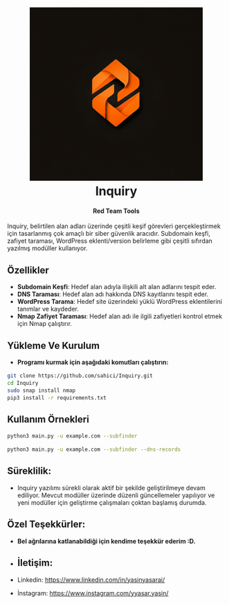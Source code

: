 <h1 align="center">
  <a href="https://github.com/sahici/Inquiry"><img src="https://raw.githubusercontent.com/sahici/sahici/refs/heads/main/inquiry.jpg" alt="Inquiry" width="400" height="400"></a>
  <br>
  Inquiry
  <br>
</h1>

<h4 align="center">Red Team Tools</h4>

Inquiry, belirtilen alan adları üzerinde çeşitli keşif görevleri gerçekleştirmek için tasarlanmış çok amaçlı bir siber güvenlik aracıdır. Subdomain keşfi, zafiyet taraması, WordPress eklenti/version belirleme gibi çeşitli sıfırdan yazılmış modüller kullanıyor.

## Özellikler

- **Subdomain Keşfi**: Hedef alan adıyla ilişkili alt alan adlarını tespit eder.
- **DNS Taraması**: Hedef alan adı hakkında DNS kayıtlarını tespit eder.
- **WordPress Tarama**: Hedef site üzerindeki yüklü WordPress eklentilerini tanımlar ve kaydeder.
- **Nmap Zafiyet Taraması**: Hedef alan adı ile ilgili zafiyetleri kontrol etmek için Nmap çalıştırır.

## Yükleme Ve Kurulum

- **Programı kurmak için aşağıdaki komutları çalıştırın:**

```bash
git clone https://github.com/sahici/Inquiry.git
cd Inquiry
sudo snap install nmap
pip3 install -r requirements.txt
```

## Kullanım Örnekleri
```bash
python3 main.py -u example.com --subfinder
```
```bash
python3 main.py -u example.com --subfinder --dns-records
```
## Süreklilik:

- Inquiry yazılımı sürekli olarak aktif bir şekilde geliştirilmeye devam ediliyor. Mevcut modüller üzerinde düzenli güncellemeler yapılıyor ve yeni modüller için geliştirme çalışmaları çoktan başlamış durumda.

## Özel Teşekkürler:
- **Bel ağrılarına katlanabildiği için kendime teşekkür ederim :D.**

- ## İletişim:
- Linkedin: https://www.linkedin.com/in/yasinyasarai/
- İnstagram: https://www.instagram.com/yyasar.yasin/
